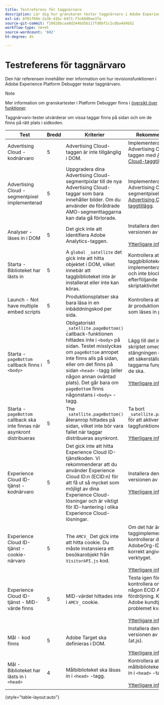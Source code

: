 ```yaml
---
title: Testreferens för taggnärvaro
description: Lär dig hur granskaren testar taggnärvaro i Adobe Experience Platform Debugger.
exl-id: 8f01f89e-2a3b-41bc-b971-f3c60d0ae3fa
source-git-commit: f18828bcaa0d244bd5b117fd8bf1c1cdba4d4b52
workflow-type: tm+mt
source-wordcount: '602'
ht-degree: 4%

---
```


# Testreferens för taggnärvaro

Den här referensen innehåller mer information om hur revisionsfunktionen i Adobe Experience Platform Debugger testar taggnärvaro.

>[!NOTE]
>
>Mer information om granskartester i Platform Debugger finns i [översikt över funktioner](./overview.md).

Taggnärvaro-tester utvärderar om vissa taggar finns på sidan och om de finns på rätt plats i sidkoden.

| Test | Bredd | Kriterier | Rekommendation |
| --- | --- | --- | --- |
| Advertising Cloud - kodnärvaro | 5 | Advertising Cloud-taggen är inte tillgänglig i DOM. | Implementera Advertising Cloud-taggen med [Advertising Cloud-taggtillägg](https://experienceleague.adobe.com/docs/experience-platform/destinations/catalog/advertising/adobe-advertising-cloud.html). |
| Advertising Cloud - segmentpixel implementerad | 5 | Uppgradera dina Advertising Cloud-segmentpixlar till de nya Advertising Cloud-taggar som bara innehåller bilder. Om du använder de föråldrade AMO-segmenttaggarna kan data gå förlorade. | Implementera Advertising Cloud-segmentpixeln med [Advertising Cloud-taggtillägg](https://experienceleague.adobe.com/docs/experience-platform/destinations/catalog/advertising/adobe-advertising-cloud.html). |
| Analyser - läses in i DOM | 5 | Det gick inte att identifiera Adobe Analytics-taggen. | Installera den senaste versionen av Analytics. <br><br>[Ytterligare information](https://experienceleague.adobe.com/docs/analytics/implementation/home.html) |
| Starta - Biblioteket har lästs in | 5 | A `global _satellite` det gick inte att hitta objektet i DOM, vilket innebär att taggbiblioteket inte är installerat eller inte kan köras. | Kontrollera att taggbiblioteket är implementerat på sidan och inte blockeras av efterföljande skriptaktiviteter. |
| Launch - Not have multiple embed scripts | 5 | Produktionsplatser ska bara läsa in en inbäddningskod per sida. | Kontrollera att det bara är produktionsbiblioteket som läses in på sidan. |
| Starta - `pageBottom` callback finns i `<body>` | 5 | Obligatoriskt `_satellite.pageBottom()` callback-funktionen hittades inte i `<body>` på sidan. Testet misslyckas om `pageBottom` anropet inte finns alls på sidan, eller om det finns på sidan `<head>` -tagg (eller någon annan oväntad plats). Det går bara om `pageBottom` finns någonstans i `<body>` -tagg. | Lägg till det infogade skriptet omedelbart före stängningen `</body>` för att säkerställa att taggarna fungerar som de ska.<br><br>[Ytterligare information](https://experienceleague.adobe.com/docs/experience-platform/tags/client-side/asynchronous-deployment.html) |
| Starta - `pageBottom` callback ska inte finnas när asynkront distribueras | 5 | The `_satellite.pageBottom()` återanrop hittades på sidan, vilket inte bör vara fallet när taggar distribueras asynkront. | Ta bort `_satellite.pageBottom()` för att aktivera rätt taggfunktioner. <br><br>[Ytterligare information](https://experienceleague.adobe.com/docs/experience-platform/tags/client-side/asynchronous-deployment.html) |
| Experience Cloud ID-tjänst - kodnärvaro | 5 | Det gick inte att hitta Experience Cloud ID-tjänstkoden. Vi rekommenderar att du använder Experience Cloud ID:n (ECID:n) för att få ut så mycket som möjligt av dina Experience Cloud-lösningar och är viktigt för ID-hantering i olika Experience Cloud-lösningar. | Installera den senaste versionen av ECID.<br><br>[Ytterligare information](https://experienceleague.adobe.com/docs/id-service/using/intro/overview.html) |
| Experience Cloud ID-tjänst - cookie-närvaro | 5 | The `AMCV_` Det gick inte att hitta cookie. Du måste instansiera ett besökarobjekt från `VisitorAPI.js` kod. | Om det här är en taggimplementering kontrollerar du att AdobeOrg-ID:t är korrekt angivet i ECID-verktyget. <br><br>[Ytterligare information](https://experienceleague.adobe.com/docs/id-service/using/intro/cookies.html) |
| Experience Cloud ID-tjänst - MID-värde finns | 5 | MID-värdet hittades inte i `AMCV_` cookie. | Testa igen för att kontrollera om det finns någon ECID API-fördröjning. Kontakta Adobe kundtjänst om problemet kvarstår. <br><br>[Ytterligare information](https://experienceleague.adobe.com/docs/id-service/using/intro/cookies.html) |
| Mål - kod finns | 5 | Adobe Target ska definieras i DOM. | Installera den senaste versionen av Target (at.js). <br><br>[Ytterligare information](https://experienceleague.adobe.com/docs/target/using/implement-target/implementing-target.html) |
| Mål - Biblioteket har lästs in i `<head>` | 4 | Målbiblioteket ska läsas in i `<head>` -tagg. | Kontrollera att målbiblioteket har lästs in i `<head>` -tagg. <br><br>[Ytterligare information](https://experienceleague.adobe.com/docs/target/using/implement-target/implementing-target.html) |

{style="table-layout:auto"}
